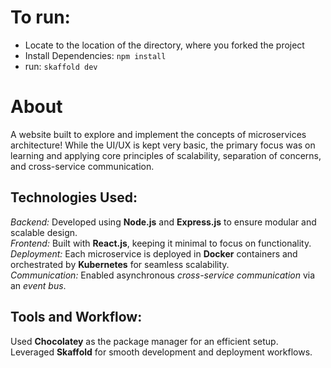 # To run:
- Locate to the location of the directory, where you forked the project
- Install Dependencies: ```npm install```
- run: ```skaffold dev```

# About

A website built to explore and implement the concepts of microservices architecture! While the UI/UX is kept very basic, the primary focus was on learning and applying core principles of scalability, separation of concerns, and cross-service communication.

## Technologies Used:

*Backend:* Developed using **Node.js** and **Express.js** to ensure modular and scalable design.<br>
*Frontend:* Built with **React.js**, keeping it minimal to focus on functionality.<br>
*Deployment:* Each microservice is deployed in **Docker** containers and orchestrated by **Kubernetes** for seamless scalability.<br>
*Communication:* Enabled asynchronous *cross-service communication* via an *event bus*.<br>

## Tools and Workflow:

Used **Chocolatey** as the package manager for an efficient setup.<br>
Leveraged **Skaffold** for smooth development and deployment workflows.<br>
